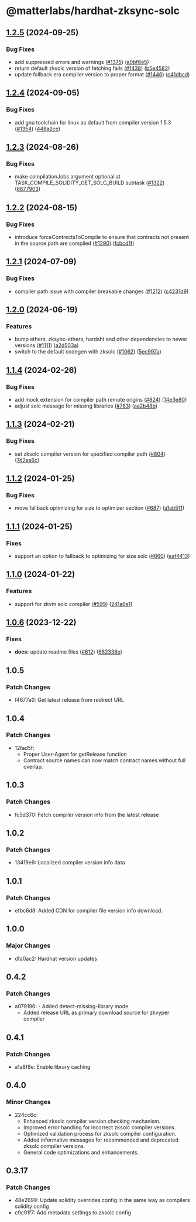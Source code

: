 # @matterlabs/hardhat-zksync-solc

## [1.2.5](https://github.com/matter-labs/hardhat-zksync/compare/@matterlabs/hardhat-zksync-solc-v1.2.4...@matterlabs/hardhat-zksync-solc-v1.2.5) (2024-09-25)


### Bug Fixes

* add suppressed errors and warnings ([#1375](https://github.com/matter-labs/hardhat-zksync/issues/1375)) ([a0bf6e5](https://github.com/matter-labs/hardhat-zksync/commit/a0bf6e57c17b063b292e26acfa8bf8f8d1974644))
* return default zksolc version of fetching fails ([#1438](https://github.com/matter-labs/hardhat-zksync/issues/1438)) ([b5e4582](https://github.com/matter-labs/hardhat-zksync/commit/b5e4582c36ad79a809778bfaf29e83549668c1d6))
* update fallback era compiler version to proper format ([#1446](https://github.com/matter-labs/hardhat-zksync/issues/1446)) ([c41dbcd](https://github.com/matter-labs/hardhat-zksync/commit/c41dbcd193f97296420061756c73160f078fb7b9))

## [1.2.4](https://github.com/matter-labs/hardhat-zksync/compare/@matterlabs/hardhat-zksync-solc-v1.2.3...@matterlabs/hardhat-zksync-solc-v1.2.4) (2024-09-05)


### Bug Fixes

* add gnu toolchain for linux as default from compiler version 1.5.3 ([#1354](https://github.com/matter-labs/hardhat-zksync/issues/1354)) ([448a2ce](https://github.com/matter-labs/hardhat-zksync/commit/448a2ceb6141e519e4d00a41edbf3381b282e128))

## [1.2.3](https://github.com/matter-labs/hardhat-zksync/compare/@matterlabs/hardhat-zksync-solc-v1.2.2...@matterlabs/hardhat-zksync-solc-v1.2.3) (2024-08-26)


### Bug Fixes

* make compilationJobs argument optional at TASK_COMPILE_SOLIDITY_GET_SOLC_BUILD subtask ([#1322](https://github.com/matter-labs/hardhat-zksync/issues/1322)) ([6877903](https://github.com/matter-labs/hardhat-zksync/commit/68779035a5f611593331f6063a9d7f8b8f07a899))

## [1.2.2](https://github.com/matter-labs/hardhat-zksync/compare/@matterlabs/hardhat-zksync-solc-v1.2.1...@matterlabs/hardhat-zksync-solc-v1.2.2) (2024-08-15)


### Bug Fixes

* introduce forceContrectsToCompile to ensure that contracts not present in the source path are compiled ([#1290](https://github.com/matter-labs/hardhat-zksync/issues/1290)) ([fcbcd1f](https://github.com/matter-labs/hardhat-zksync/commit/fcbcd1f56fd66be02af8fd60358656327521093e))

## [1.2.1](https://github.com/matter-labs/hardhat-zksync/compare/@matterlabs/hardhat-zksync-solc-v1.2.0...@matterlabs/hardhat-zksync-solc-v1.2.1) (2024-07-09)


### Bug Fixes

* compiler path issue with compiler breakable changes ([#1212](https://github.com/matter-labs/hardhat-zksync/issues/1212)) ([c4231d9](https://github.com/matter-labs/hardhat-zksync/commit/c4231d922421887af60e6ebcec755ce6856292e6))

## [1.2.0](https://github.com/matter-labs/hardhat-zksync/compare/@matterlabs/hardhat-zksync-solc-v1.1.4...@matterlabs/hardhat-zksync-solc-v1.2.0) (2024-06-19)


### Features

* bump ethers, zksync-ethers, hardaht and other dependencies to newer versions ([#1111](https://github.com/matter-labs/hardhat-zksync/issues/1111)) ([a2d503a](https://github.com/matter-labs/hardhat-zksync/commit/a2d503abe3f504859651f22998046576eddf6579))
* switch to the default codegen with zksolc ([#1062](https://github.com/matter-labs/hardhat-zksync/issues/1062)) ([5ec997a](https://github.com/matter-labs/hardhat-zksync/commit/5ec997aaa83ba18d978f10b96f489513f6c4dd9f))

## [1.1.4](https://github.com/matter-labs/hardhat-zksync/compare/@matterlabs/hardhat-zksync-solc-v1.1.3...@matterlabs/hardhat-zksync-solc-v1.1.4) (2024-02-26)


### Bug Fixes

* add mock extension for compiler path remote origins ([#824](https://github.com/matter-labs/hardhat-zksync/issues/824)) ([14e3e80](https://github.com/matter-labs/hardhat-zksync/commit/14e3e80df60cc74ae2c26f6bfa487b17bd212f73))
* adjust solc message for missing libraries ([#783](https://github.com/matter-labs/hardhat-zksync/issues/783)) ([aa2b48b](https://github.com/matter-labs/hardhat-zksync/commit/aa2b48b98d5fc11570161a6b7cdfa1944ef5e8a4))

## [1.1.3](https://github.com/matter-labs/hardhat-zksync/compare/@matterlabs/hardhat-zksync-solc-v1.1.2...@matterlabs/hardhat-zksync-solc-v1.1.3) (2024-02-21)


### Bug Fixes

* set zksolc compiler version for specified compiler path ([#804](https://github.com/matter-labs/hardhat-zksync/issues/804)) ([7d2aa6c](https://github.com/matter-labs/hardhat-zksync/commit/7d2aa6cd180d601161af0399bd8fad884f598683))

## [1.1.2](https://github.com/matter-labs/hardhat-zksync/compare/@matterlabs/hardhat-zksync-solc-v1.1.1...@matterlabs/hardhat-zksync-solc-v1.1.2) (2024-01-25)


### Bug Fixes

* move fallback optimizing for size to optimizer section ([#687](https://github.com/matter-labs/hardhat-zksync/issues/687)) ([a1ab511](https://github.com/matter-labs/hardhat-zksync/commit/a1ab51196ec0066a37df46e1a1be0970b8152cba))

## [1.1.1](https://github.com/matter-labs/hardhat-zksync/compare/@matterlabs/hardhat-zksync-solc-v1.1.0...@matterlabs/hardhat-zksync-solc-v1.1.1) (2024-01-25)


### Fixes

* support an option to fallback to optimizing for size solc ([#660](https://github.com/matter-labs/hardhat-zksync/issues/660)) ([eaf4413](https://github.com/matter-labs/hardhat-zksync/commit/eaf44134b588ec869593b2799f9603698d7cfca2))

## [1.1.0](https://github.com/matter-labs/hardhat-zksync/compare/@matterlabs/hardhat-zksync-solc-v1.0.6...@matterlabs/hardhat-zksync-solc-v1.1.0) (2024-01-22)


### Features

* support for zkvm solc compiler ([#599](https://github.com/matter-labs/hardhat-zksync/issues/599)) ([241a6e1](https://github.com/matter-labs/hardhat-zksync/commit/241a6e11899b5d893159f71cf388417d46082351))

## [1.0.6](https://github.com/matter-labs/hardhat-zksync/compare/@matterlabs/hardhat-zksync-solc@1.0.5...@matterlabs/hardhat-zksync-solc-v1.0.6) (2023-12-22)


### Fixes

* **docs:** update readme files ([#612](https://github.com/matter-labs/hardhat-zksync/issues/612)) ([682338e](https://github.com/matter-labs/hardhat-zksync/commit/682338e60f52021206325ff6eeec2c394a118642))

## 1.0.5

### Patch Changes

- f4677a0: Get latest release from redirect URL

## 1.0.4

### Patch Changes

- 12fad5f:
  - Proper User-Agent for getRelease function
  - Contract source names can now match contract names without full overlap.

## 1.0.3

### Patch Changes

- fc5d370: Fetch compiler version info from the latest release

## 1.0.2

### Patch Changes

- 13419e9: Localized compiler version info data

## 1.0.1

### Patch Changes

- efbc6d8: Added CDN for compiler file version info download.

## 1.0.0

### Major Changes

- dfa0ac2: Hardhat version updates

## 0.4.2

### Patch Changes

- a079196: - Added detect-missing-library mode
  - Added release URL as primary download source for zkvyper compiler

## 0.4.1

### Patch Changes

- a1a8f8e: Enable library caching

## 0.4.0

### Minor Changes

- 224cc6c:
  - Enhanced zksolc compiler version checking mechanism.
  - Improved error handling for incorrect zksolc compiler versions.
  - Optimized validation process for zksolc compiler configuration.
  - Added informative messages for recommended and deprecated zksolc compiler versions.
  - General code optimizations and enhancements.

## 0.3.17

### Patch Changes

- 48e2699: Update solidity overrides config in the same way as compilers solidity config
- c9c91f7: Add metadata settings to zksolc config
